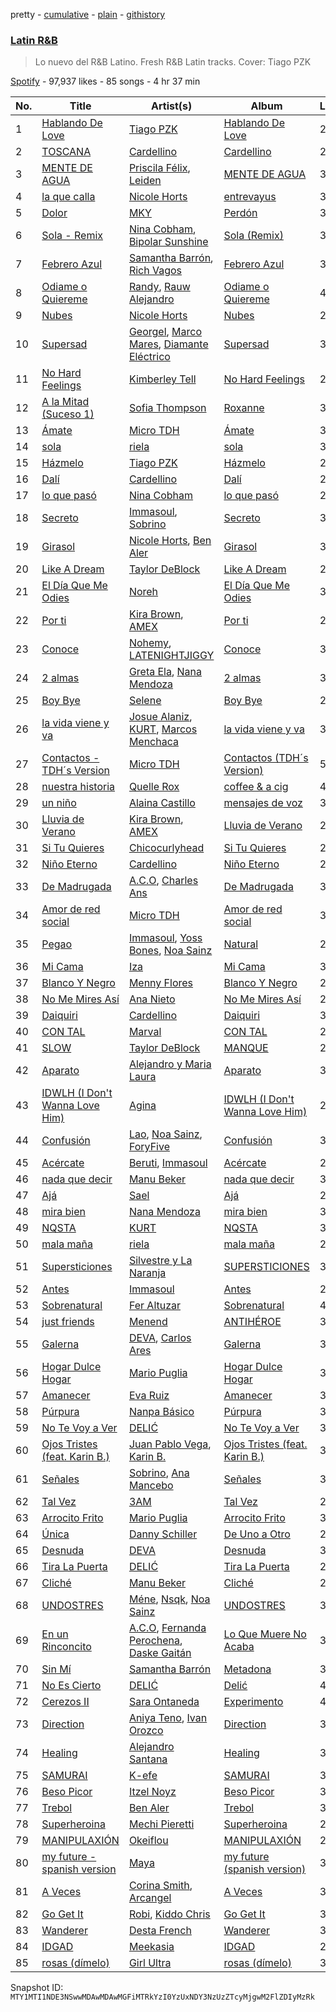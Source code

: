 pretty - [cumulative](/playlists/cumulative/37i9dQZF1DX2MJVTOdWtbm.md) - [plain](/playlists/plain/37i9dQZF1DX2MJVTOdWtbm) - [githistory](https://github.githistory.xyz/mackorone/spotify-playlist-archive/blob/main/playlists/plain/37i9dQZF1DX2MJVTOdWtbm)

### [Latin R&B](https://open.spotify.com/playlist/37i9dQZF1DX2MJVTOdWtbm)

> Lo nuevo del R&B Latino\. Fresh R&B Latin tracks\. Cover: Tiago PZK

[Spotify](https://open.spotify.com/user/spotify) - 97,937 likes - 85 songs - 4 hr 37 min

| No. | Title | Artist(s) | Album | Length |
|---|---|---|---|---|
| 1 | [Hablando De Love](https://open.spotify.com/track/74aGIoQo8pokxzylUTw603) | [Tiago PZK](https://open.spotify.com/artist/5Y3MV9DZ0d87NnVm56qSY1) | [Hablando De Love](https://open.spotify.com/album/45Uc1E3MBmk84QvHES0Zn5) | 2:36 |
| 2 | [TOSCANA](https://open.spotify.com/track/6ejAYAdo08qbPLrH4FEfYe) | [Cardellino](https://open.spotify.com/artist/7HFja6X48hWE58m3pQnGV0) | [Cardellino](https://open.spotify.com/album/43ngUKpEMUdgNv3cHaWGKC) | 2:49 |
| 3 | [MENTE DE AGUA](https://open.spotify.com/track/1sf7pnykFEJKQdQzjdV7aL) | [Priscila Félix](https://open.spotify.com/artist/4c5q2DE9662sfdf6DNTNbI), [Leiden](https://open.spotify.com/artist/6fvjP4AZ19ce4gwJSr5qnI) | [MENTE DE AGUA](https://open.spotify.com/album/3RI9UsS8XzaZCMwRIUmFAZ) | 3:39 |
| 4 | [la que calla](https://open.spotify.com/track/5KHkcJbmQXRmWj7JaXzXHj) | [Nicole Horts](https://open.spotify.com/artist/1PdyY069YiAkmKdnx6odux) | [entrevayus](https://open.spotify.com/album/2paDCQa4nQzrhdM1GEkoE9) | 3:30 |
| 5 | [Dolor](https://open.spotify.com/track/0q1qAGERR453ach2swvAza) | [MKY](https://open.spotify.com/artist/1PqHnWEPEpvvqbNYgMPcxX) | [Perdón](https://open.spotify.com/album/5PIZDkH2AgYl5dLYSVN2yo) | 3:05 |
| 6 | [Sola \- Remix](https://open.spotify.com/track/0RaHJJEltK9qqXPVuxhrwq) | [Nina Cobham](https://open.spotify.com/artist/4ETeWE9SAfaNU7XQ1RB2wq), [Bipolar Sunshine](https://open.spotify.com/artist/0CjWKoS55T7DOt0HJuwF1H) | [Sola \(Remix\)](https://open.spotify.com/album/0USMnz3z3Mwgw8VonkL9x5) | 3:43 |
| 7 | [Febrero Azul](https://open.spotify.com/track/11VHpYlyZsLhYfr66QUzPJ) | [Samantha Barrón](https://open.spotify.com/artist/0zfvfy9XlborSqXNRhi8Bk), [Rich Vagos](https://open.spotify.com/artist/1FCItwxfRieMGhR0eRxotU) | [Febrero Azul](https://open.spotify.com/album/1VrhwgwkE6jjjJcweMdSoY) | 3:34 |
| 8 | [Odiame o Quiereme](https://open.spotify.com/track/1rLwwHaXkZUOBQU1vd2pPt) | [Randy](https://open.spotify.com/artist/7qYeIN2r4H1kBvr0Gm9Iav), [Rauw Alejandro](https://open.spotify.com/artist/1mcTU81TzQhprhouKaTkpq) | [Odiame o Quiereme](https://open.spotify.com/album/0cMIt86ttp5wqaYlhlk83N) | 4:34 |
| 9 | [Nubes](https://open.spotify.com/track/0btkyN6uJvHFdRxlVrUaJv) | [Nicole Horts](https://open.spotify.com/artist/1PdyY069YiAkmKdnx6odux) | [Nubes](https://open.spotify.com/album/1k9UpjPJHSvjCPIoeGRPgR) | 2:54 |
| 10 | [Supersad](https://open.spotify.com/track/45GH9XOvr1OR5znGgqXyxW) | [Georgel](https://open.spotify.com/artist/0K8M0RUbeMZscUCj1Mb24j), [Marco Mares](https://open.spotify.com/artist/5Eg5ZoZgXAa1Eit48sxoKQ), [Diamante Eléctrico](https://open.spotify.com/artist/4VAZ6unMJx5upeWn0aFYuo) | [Supersad](https://open.spotify.com/album/2DP6dlnGbY9W2ZkH4BKCNh) | 3:35 |
| 11 | [No Hard Feelings](https://open.spotify.com/track/4dXF3hwLihDt8OiZNIWDQV) | [Kimberley Tell](https://open.spotify.com/artist/1NTTlLcsHvqOZFC6CQp6Ka) | [No Hard Feelings](https://open.spotify.com/album/3Y12HLP1kn6YjpsJmPJY3E) | 2:33 |
| 12 | [A la Mitad \(Suceso 1\)](https://open.spotify.com/track/6nrLzFpL4xUclXvJfTaVgN) | [Sofia Thompson](https://open.spotify.com/artist/20OEbPt9V1o5T7jo1ZLGdK) | [Roxanne](https://open.spotify.com/album/0FG7jxl8cTYpORVr4d5MVo) | 3:33 |
| 13 | [Ámate](https://open.spotify.com/track/6yMDseBOe0gWib8CSr20Lc) | [Micro TDH](https://open.spotify.com/artist/1aWJsBQa67l72j1VT3D6Ow) | [Ámate](https://open.spotify.com/album/5gnlVxxdWhPoGs63rKZtv3) | 3:09 |
| 14 | [sola](https://open.spotify.com/track/4P6SA3y5cogSCpp9vmabNX) | [riela](https://open.spotify.com/artist/5K3Lwty6gv1gtuPn3gcf3A) | [sola](https://open.spotify.com/album/2GNSbNAhGnNAIJ4AgLcTzc) | 3:06 |
| 15 | [Házmelo](https://open.spotify.com/track/4uiFw0YvHosZT3qRf1QAvs) | [Tiago PZK](https://open.spotify.com/artist/5Y3MV9DZ0d87NnVm56qSY1) | [Házmelo](https://open.spotify.com/album/6YMLkyjjKjFLgFGyreJWky) | 2:54 |
| 16 | [Dalí](https://open.spotify.com/track/20BbptvwAiTLTfYBSafptA) | [Cardellino](https://open.spotify.com/artist/7HFja6X48hWE58m3pQnGV0) | [Dalí](https://open.spotify.com/album/77OueE2Wa2jvuLYgLiR75i) | 2:42 |
| 17 | [lo que pasó](https://open.spotify.com/track/6xS02EfbvnneFWCM90PJFG) | [Nina Cobham](https://open.spotify.com/artist/4ETeWE9SAfaNU7XQ1RB2wq) | [lo que pasó](https://open.spotify.com/album/7FsquZmPaXaNImnGHMnFUH) | 2:30 |
| 18 | [Secreto](https://open.spotify.com/track/7cmtffF4N8aaKJv7rL06R7) | [Immasoul](https://open.spotify.com/artist/21neefJLiFuSR6sQlHDblG), [Sobrino](https://open.spotify.com/artist/0vEEYg1cJscAAw4sekHSOf) | [Secreto](https://open.spotify.com/album/2nSZ3pXhbEuQDsEieLknAR) | 3:15 |
| 19 | [Girasol](https://open.spotify.com/track/78hbBz2TqsXCG1GfXOWGve) | [Nicole Horts](https://open.spotify.com/artist/1PdyY069YiAkmKdnx6odux), [Ben Aler](https://open.spotify.com/artist/0jMMS87c4v40JITdDE0c1R) | [Girasol](https://open.spotify.com/album/6QylIYKDZPDZmLR8ORYitd) | 3:24 |
| 20 | [Like A Dream](https://open.spotify.com/track/0ekElz0t65b4rA69t1BDJp) | [Taylor DeBlock](https://open.spotify.com/artist/3LGMSoiXzbb7rX5ctDXFrD) | [Like A Dream](https://open.spotify.com/album/182SAZPVTQsNxKoNSWh1Ca) | 2:59 |
| 21 | [El Día Que Me Odies](https://open.spotify.com/track/1IHNLb1RVACKjuYMXUtMo8) | [Noreh](https://open.spotify.com/artist/1JHgX0v8Dx86wpfQkZuJFg) | [El Día Que Me Odies](https://open.spotify.com/album/1M9FZmp3CMlmR1MGjvZ6cE) | 3:05 |
| 22 | [Por ti](https://open.spotify.com/track/1dHcEAIWUzou2udyajJqTm) | [Kira Brown](https://open.spotify.com/artist/3pa5M2Ewzy6L18H0PtrcD8), [AMEX](https://open.spotify.com/artist/22yjgBso2UylN40c0ZVdFY) | [Por ti](https://open.spotify.com/album/64lqoB0guQb5b8bArbwXze) | 2:52 |
| 23 | [Conoce](https://open.spotify.com/track/4B1LWPQeIOTVHsMNa3KBBg) | [Nohemy](https://open.spotify.com/artist/4EinPz5K01c3pu8ufwvD3P), [LATENIGHTJIGGY](https://open.spotify.com/artist/34OTRVwyaE8DkOrGMQa7Ah) | [Conoce](https://open.spotify.com/album/7ecm1r41OIi5VDEwcVhs50) | 3:39 |
| 24 | [2 almas](https://open.spotify.com/track/3x8wse8y39pB0hhu4MeEql) | [Greta Ela](https://open.spotify.com/artist/5c8L3nGznkMGwbmyMKVIl8), [Nana Mendoza](https://open.spotify.com/artist/0f5pXcaEX3mou3QLNTdVaA) | [2 almas](https://open.spotify.com/album/3yxy66R5JTr8IjKUxlZn7T) | 3:21 |
| 25 | [Boy Bye](https://open.spotify.com/track/4UXa5BATRTsItTcsfORZ19) | [Selene](https://open.spotify.com/artist/5DURBx1fKt2VZesWMLtDiS) | [Boy Bye](https://open.spotify.com/album/602PyshhadPHOGAVKubrnC) | 2:46 |
| 26 | [la vida viene y va](https://open.spotify.com/track/7DJr2YQild4RF5EEJTVoMN) | [Josue Alaniz](https://open.spotify.com/artist/0xe5VGTguHmr56kk0FF66A), [KURT](https://open.spotify.com/artist/4kcnsS1aAB40FMcLD01gmI), [Marcos Menchaca](https://open.spotify.com/artist/1Pvcsw46EYSQKIa5TRrfGj) | [la vida viene y va](https://open.spotify.com/album/1q1rdMR7YiHXBP4ccFfLIW) | 3:35 |
| 27 | [Contactos \- TDH´s Version](https://open.spotify.com/track/3jeQKFldhSg69JDdXeQfFP) | [Micro TDH](https://open.spotify.com/artist/1aWJsBQa67l72j1VT3D6Ow) | [Contactos \(TDH´s Version\)](https://open.spotify.com/album/3aJX9ZyNMFr5CZfIZROpaq) | 5:06 |
| 28 | [nuestra historia](https://open.spotify.com/track/66gTt3LAz9w8Xlrlj3zoJU) | [Quelle Rox](https://open.spotify.com/artist/4iDXgOhz2OE5TjrvCyNZc7) | [coffee & a cig](https://open.spotify.com/album/4NefaGha9X5oeSKH2UHG1d) | 4:01 |
| 29 | [un niño](https://open.spotify.com/track/1TXeqjCYIahhfooXkdb3aI) | [Alaina Castillo](https://open.spotify.com/artist/0duLKMlcwhyZgqu8zSSjBp) | [mensajes de voz](https://open.spotify.com/album/2JVdfTCrsfqvlCo43jkelD) | 3:05 |
| 30 | [Lluvia de Verano](https://open.spotify.com/track/3cz8p8UYy3YfalZWeRQ5Zx) | [Kira Brown](https://open.spotify.com/artist/3pa5M2Ewzy6L18H0PtrcD8), [AMEX](https://open.spotify.com/artist/22yjgBso2UylN40c0ZVdFY) | [Lluvia de Verano](https://open.spotify.com/album/0r160EkID4SoGVLe6lUYqg) | 2:37 |
| 31 | [Si Tu Quieres](https://open.spotify.com/track/3yC4gzNRrycuufTcRPSRx2) | [Chicocurlyhead](https://open.spotify.com/artist/4EzUsFLITcQxDuuDeADaV1) | [Si Tu Quieres](https://open.spotify.com/album/6uRf20wqSSfYmjwSC6wuYT) | 2:49 |
| 32 | [Niño Eterno](https://open.spotify.com/track/5k9BQy4WkF51faNL3UD71I) | [Cardellino](https://open.spotify.com/artist/7HFja6X48hWE58m3pQnGV0) | [Niño Eterno](https://open.spotify.com/album/5DmMhffyPry4XTTZ8pqLLU) | 2:41 |
| 33 | [De Madrugada](https://open.spotify.com/track/280QqgbMrLeMs6B80mIPG2) | [A.C.O](https://open.spotify.com/artist/0x2z4hugJaiGdTP0lzhxvO), [Charles Ans](https://open.spotify.com/artist/5lYeiQxUTcGKVgAuTqbTeL) | [De Madrugada](https://open.spotify.com/album/1tWIyjJX38WxDiIgyySy4P) | 3:40 |
| 34 | [Amor de red social](https://open.spotify.com/track/5kMrgSeV3kYYyOyEAC7Ugf) | [Micro TDH](https://open.spotify.com/artist/1aWJsBQa67l72j1VT3D6Ow) | [Amor de red social](https://open.spotify.com/album/5o7YnXMx2NM6LtbnfiIIqz) | 3:50 |
| 35 | [Pegao](https://open.spotify.com/track/3xRL44yxBVRAReOGShbXaG) | [Immasoul](https://open.spotify.com/artist/21neefJLiFuSR6sQlHDblG), [Yoss Bones](https://open.spotify.com/artist/0SmgVe3giVHaJjGmIz8xA4), [Noa Sainz](https://open.spotify.com/artist/3kN2uYBnEM2IqRxa69sxkr) | [Natural](https://open.spotify.com/album/0wYdnzS5bRsAZHhxGGDt00) | 2:49 |
| 36 | [Mi Cama](https://open.spotify.com/track/3aCuRkhwq3gTII6b3WWESK) | [Iza](https://open.spotify.com/artist/6UEg14BmF105iMIZcz9Bw7) | [Mi Cama](https://open.spotify.com/album/4GqnDhhhYDasj34XJMIHrT) | 3:18 |
| 37 | [Blanco Y Negro](https://open.spotify.com/track/5auKj4jbfYPJg8sQTIZaxt) | [Menny Flores](https://open.spotify.com/artist/5iV6pocuYqWg9Cx5JQNyJV) | [Blanco Y Negro](https://open.spotify.com/album/5s3KNRr9tjpXQqbPllvKPe) | 2:53 |
| 38 | [No Me Mires Así](https://open.spotify.com/track/0yYxQhoJe1My3LhcIPIkXQ) | [Ana Nieto](https://open.spotify.com/artist/7qWNbGsqKxguxCzk3Q7ibn) | [No Me Mires Así](https://open.spotify.com/album/6VLE5eInBhKYnCM621NYgl) | 2:46 |
| 39 | [Daiquiri](https://open.spotify.com/track/41fg4zU6tNKqs46Z59Fihs) | [Cardellino](https://open.spotify.com/artist/7HFja6X48hWE58m3pQnGV0) | [Daiquiri](https://open.spotify.com/album/0NxNkoYvI2RWfssxRxtLKg) | 3:38 |
| 40 | [CON TAL](https://open.spotify.com/track/6hvsPuihxUfnp6GARyAO3w) | [Marval](https://open.spotify.com/artist/0qKkpjlY5VEmY4n6CRbPZM) | [CON TAL](https://open.spotify.com/album/1wJYAtnHZRBqt8H3cwRwBm) | 2:54 |
| 41 | [SLOW](https://open.spotify.com/track/64HetK6UsMjOxAZGedxGpU) | [Taylor DeBlock](https://open.spotify.com/artist/3LGMSoiXzbb7rX5ctDXFrD) | [MANQUE](https://open.spotify.com/album/18ZdVMvxaRkcqy1mBvNRlY) | 2:53 |
| 42 | [Aparato](https://open.spotify.com/track/0n35rbkfEiQMKHHOgUcvdV) | [Alejandro y Maria Laura](https://open.spotify.com/artist/3jAurSJUGt2LY7V417BF0u) | [Aparato](https://open.spotify.com/album/1zg2V4L2zBkzcHniquB0FP) | 3:32 |
| 43 | [IDWLH \(I Don't Wanna Love Him\)](https://open.spotify.com/track/4n3tQbaHw7Zb7gvszXxOXX) | [Agina](https://open.spotify.com/artist/110VVB3iCHBH7R8C9iEEhD) | [IDWLH \(I Don't Wanna Love Him\)](https://open.spotify.com/album/5mfgYGWt86iLrLye6pJRSr) | 2:53 |
| 44 | [Confusión](https://open.spotify.com/track/1fSkREDvtJw4pGkudpJzEF) | [Lao](https://open.spotify.com/artist/2zDEnKW6qy7E4M9A2c2YAZ), [Noa Sainz](https://open.spotify.com/artist/3kN2uYBnEM2IqRxa69sxkr), [ForyFive](https://open.spotify.com/artist/23OHfV3JOMWn38m7k4RLJq) | [Confusión](https://open.spotify.com/album/3TXITNl8PYjxLY6MYGpg61) | 3:51 |
| 45 | [Acércate](https://open.spotify.com/track/26lQpQ4qsnVrH6QjDwrzUZ) | [Beruti](https://open.spotify.com/artist/4Ozcco9RkNmJtg7qkCy8zI), [Immasoul](https://open.spotify.com/artist/21neefJLiFuSR6sQlHDblG) | [Acércate](https://open.spotify.com/album/5d8ygrapgzsFXavPw9Snkl) | 2:47 |
| 46 | [nada que decir](https://open.spotify.com/track/1qPf4Rl5l8QyK2BXsk1CJE) | [Manu Beker](https://open.spotify.com/artist/2MrcyIp9eo5ksKDkyeX6KH) | [nada que decir](https://open.spotify.com/album/5YmFYvpGA85THfc1GYantK) | 3:06 |
| 47 | [Ajá](https://open.spotify.com/track/4YqdIV12MK7UWIyba06ClS) | [Sael](https://open.spotify.com/artist/6Itjwvv5YmsC8ZcI5N4Jux) | [Ajá](https://open.spotify.com/album/1qEiCOKtTqYhPjZrism2Ie) | 2:22 |
| 48 | [mira bien](https://open.spotify.com/track/2WzziudaeI02xFL38R4qk9) | [Nana Mendoza](https://open.spotify.com/artist/0f5pXcaEX3mou3QLNTdVaA) | [mira bien](https://open.spotify.com/album/3xws9ugMCUibdGIVbrWIpg) | 3:44 |
| 49 | [NQSTA](https://open.spotify.com/track/1h2tfXtkM7UiXP4Leq9Bvu) | [KURT](https://open.spotify.com/artist/4kcnsS1aAB40FMcLD01gmI) | [NQSTA](https://open.spotify.com/album/2vX2gLMycyORhu96EEWqi0) | 3:04 |
| 50 | [mala maña](https://open.spotify.com/track/1YXvGPJqEL11QY7Lg2yM31) | [riela](https://open.spotify.com/artist/5K3Lwty6gv1gtuPn3gcf3A) | [mala maña](https://open.spotify.com/album/6Cp3h4pPq3SUbVzQlFmr20) | 2:32 |
| 51 | [Supersticiones](https://open.spotify.com/track/5GrHtKe0JT9ADVKTcOq2K9) | [Silvestre y La Naranja](https://open.spotify.com/artist/1hE5imhaIrCEKoHLHW9aCO) | [SUPERSTICIONES](https://open.spotify.com/album/52lk6YflfGkqPcZXt7wE5L) | 3:08 |
| 52 | [Antes](https://open.spotify.com/track/4x3HgoN0TpvdyNLU3EKbVi) | [Immasoul](https://open.spotify.com/artist/21neefJLiFuSR6sQlHDblG) | [Antes](https://open.spotify.com/album/5JrXPbEvx3yHlWLJYGFJE6) | 2:29 |
| 53 | [Sobrenatural](https://open.spotify.com/track/66La9NfMHL7hh34uj9iVeS) | [Fer Altuzar](https://open.spotify.com/artist/4swxZHw0mYIp39LbbkQPTL) | [Sobrenatural](https://open.spotify.com/album/3h8wbkxQjCDliRvRbWGPFs) | 4:06 |
| 54 | [just friends](https://open.spotify.com/track/1qJxFxdCoxZJza3PgmeNvv) | [Menend](https://open.spotify.com/artist/7s2SDZOabRitXKgUdoXmXC) | [ANTIHÉROE](https://open.spotify.com/album/3w9EOZmH0qVe5cJAShBR2U) | 3:20 |
| 55 | [Galerna](https://open.spotify.com/track/0cw4MxjnhP15RC3aRxJR4O) | [DEVA](https://open.spotify.com/artist/0EdwY8DfBqB83R45WnHJDg), [Carlos Ares](https://open.spotify.com/artist/3eReTIjhrje1sk2hFQgwhI) | [Galerna](https://open.spotify.com/album/1x0YBpjfsJpk8h9ryEqgKH) | 3:08 |
| 56 | [Hogar Dulce Hogar](https://open.spotify.com/track/0me56IqY03ejWN4xnut2bB) | [Mario Puglia](https://open.spotify.com/artist/3TTSyoNDmtiQ8jSpELHinT) | [Hogar Dulce Hogar](https://open.spotify.com/album/4bjp0JkwmbXwmm6D7Ciasm) | 3:19 |
| 57 | [Amanecer](https://open.spotify.com/track/1hfA56vqCGk6SZzVSaOxSm) | [Eva Ruiz](https://open.spotify.com/artist/0u2TFlIJZJiir8Oi7YkbwV) | [Amanecer](https://open.spotify.com/album/7rjVDURaXjRbN21QQtwXY5) | 3:05 |
| 58 | [Púrpura](https://open.spotify.com/track/1bRrJaO9IHxsx8OY3ly5di) | [Nanpa Básico](https://open.spotify.com/artist/1cUpGtXcSQsovNYEZOQgOG) | [Púrpura](https://open.spotify.com/album/32Fgx3PGAOXi2F1KtJNmfz) | 3:21 |
| 59 | [No Te Voy a Ver](https://open.spotify.com/track/2ZW0ePHHbbFQp1mTL7d68Z) | [DELIĆ](https://open.spotify.com/artist/2vzkENRB95QBQXO01HwyIY) | [No Te Voy a Ver](https://open.spotify.com/album/2rJ63ANIeYtgVa6nOpPWSL) | 3:37 |
| 60 | [Ojos Tristes \(feat\. Karin B.\)](https://open.spotify.com/track/4LyInTQ5BgnQuDud2JAUdf) | [Juan Pablo Vega](https://open.spotify.com/artist/2PfyKA4qhjkxUVkerTCxz0), [Karin B.](https://open.spotify.com/artist/0bjRjeUe0JxWX6s8sxnZsc) | [Ojos Tristes \(feat\. Karin B.\)](https://open.spotify.com/album/2pyPc0slNJ0OLxrN3owx9E) | 3:38 |
| 61 | [Señales](https://open.spotify.com/track/4JxWLbQM9XrPDK1vghEjaY) | [Sobrino](https://open.spotify.com/artist/0vEEYg1cJscAAw4sekHSOf), [Ana Mancebo](https://open.spotify.com/artist/2jc3R2Jcr4J78KeYt71Epd) | [Señales](https://open.spotify.com/album/79rbLkI6PIg2VmANXERMqB) | 3:03 |
| 62 | [Tal Vez](https://open.spotify.com/track/2roQw5McQNlTzAu2dGGL14) | [3AM](https://open.spotify.com/artist/1LU7BxbUvvuA4eNDdEO22D) | [Tal Vez](https://open.spotify.com/album/7pdEfZI6mGWqdwJCxzP0YB) | 2:39 |
| 63 | [Arrocito Frito](https://open.spotify.com/track/68BjkLhM0Sb0wGDd6w5jKU) | [Mario Puglia](https://open.spotify.com/artist/3TTSyoNDmtiQ8jSpELHinT) | [Arrocito Frito](https://open.spotify.com/album/5gAB1Cq1VVlQ7TzztBCG3T) | 3:01 |
| 64 | [Única](https://open.spotify.com/track/4dUd1p3ipkV5rNoCjPeu75) | [Danny Schiller](https://open.spotify.com/artist/6Jrjs10cg0Sf0uMzLjfraC) | [De Uno a Otro](https://open.spotify.com/album/09MaOaqsHgjjUO6bJOL2Ms) | 2:17 |
| 65 | [Desnuda](https://open.spotify.com/track/0W2vpE32CAYV2l1fVlUqsg) | [DEVA](https://open.spotify.com/artist/0EdwY8DfBqB83R45WnHJDg) | [Desnuda](https://open.spotify.com/album/2dDKG1kDQma3aqHhYh13Px) | 3:45 |
| 66 | [Tira La Puerta](https://open.spotify.com/track/0RyZbvuv6h5AeKXi1AYvJs) | [DELIĆ](https://open.spotify.com/artist/2vzkENRB95QBQXO01HwyIY) | [Tira La Puerta](https://open.spotify.com/album/31vwz8em3IHKspVCw9hC3x) | 2:34 |
| 67 | [Cliché](https://open.spotify.com/track/6q5eVWbNaW19NZWNeLqjyM) | [Manu Beker](https://open.spotify.com/artist/2MrcyIp9eo5ksKDkyeX6KH) | [Cliché](https://open.spotify.com/album/0l5ayQ0P7lUKSidsIJyp7T) | 2:53 |
| 68 | [UNDOSTRES](https://open.spotify.com/track/3U0DLCsgve2tFyrVNJJ21U) | [Méne](https://open.spotify.com/artist/5r3DSRaJz8ckIw4XPH9Whd), [Nsqk](https://open.spotify.com/artist/1jtvmXiemNFkPO11NMdjfu), [Noa Sainz](https://open.spotify.com/artist/3kN2uYBnEM2IqRxa69sxkr) | [UNDOSTRES](https://open.spotify.com/album/0uinxnauQiaTu8QySpjkrC) | 3:28 |
| 69 | [En un Rinconcito](https://open.spotify.com/track/3R44xWwx1miSjN58p7vlkd) | [A.C.O](https://open.spotify.com/artist/0x2z4hugJaiGdTP0lzhxvO), [Fernanda Perochena](https://open.spotify.com/artist/3DxcAMHSrWV5c8PQafU2qS), [Daske Gaitán](https://open.spotify.com/artist/6X4iDmQtuCcuyILe3D00E6) | [Lo Que Muere No Acaba](https://open.spotify.com/album/7CSLDt5x0jtwohF2QlGmUo) | 3:32 |
| 70 | [Sin Mí](https://open.spotify.com/track/5aFg2kDnb52QyvoMD35c2o) | [Samantha Barrón](https://open.spotify.com/artist/0zfvfy9XlborSqXNRhi8Bk) | [Metadona](https://open.spotify.com/album/5GXTM6c57KdkBZR6Jt85IO) | 3:33 |
| 71 | [No Es Cierto](https://open.spotify.com/track/7Dcx1HLlsCTUlsJSlZDwid) | [DELIĆ](https://open.spotify.com/artist/2vzkENRB95QBQXO01HwyIY) | [Delić](https://open.spotify.com/album/0iUdBhoYOF9yCCTlxt0Rnx) | 4:33 |
| 72 | [Cerezos II](https://open.spotify.com/track/2yw2lAqQveFFWzr8Bu6uHG) | [Sara Ontaneda](https://open.spotify.com/artist/3gNLzb7aAJ0ZfUkyEvomsC) | [Experimento](https://open.spotify.com/album/74gTwPmW6qHE5TpKh5kPud) | 4:01 |
| 73 | [Direction](https://open.spotify.com/track/3K2PkX4J57HRMdjchzhV2x) | [Aniya Teno](https://open.spotify.com/artist/3tQk5O9Q3HKn7wA7yAl8MW), [Ivan Orozco](https://open.spotify.com/artist/0YtSuW7FvS3jNpb8dkc2Sl) | [Direction](https://open.spotify.com/album/07oAGIjAdGLI4RAFgPZ3UM) | 3:45 |
| 74 | [Healing](https://open.spotify.com/track/06Aj2PCegwIn406WuXvdqg) | [Alejandro Santana](https://open.spotify.com/artist/577wiYskev4BMCcroNIWvZ) | [Healing](https://open.spotify.com/album/7zgCuvkwty3v4O8HA6poI5) | 3:30 |
| 75 | [SAMURAI](https://open.spotify.com/track/1PGkMpc1k6DWSZ3uBlNIG7) | [K\-efe](https://open.spotify.com/artist/5OPzvMUdNgeRfnbJyUi0Yq) | [SAMURAI](https://open.spotify.com/album/2wWoRB9jkyhtX3TkN5vB2f) | 3:20 |
| 76 | [Beso Picor](https://open.spotify.com/track/4CJDgn1HDwNXaGyukJAwML) | [Itzel Noyz](https://open.spotify.com/artist/2ID3ThfGon3XyLsuVXPgOh) | [Beso Picor](https://open.spotify.com/album/4Fhv0IxxGkAiyUOiFOGYaR) | 3:46 |
| 77 | [Trebol](https://open.spotify.com/track/35CU2ZcMhXIrfhVR93zs3o) | [Ben Aler](https://open.spotify.com/artist/0jMMS87c4v40JITdDE0c1R) | [Trebol](https://open.spotify.com/album/6dt3VZujKnHrJGRZyGZzzD) | 3:46 |
| 78 | [Superheroina](https://open.spotify.com/track/6XpkDZFeB3yF3QiiM7GZWc) | [Mechi Pieretti](https://open.spotify.com/artist/5rnUlLid4WEcDmAz6McM33) | [Superheroina](https://open.spotify.com/album/3UiAN5iws5x4aH03QFml8b) | 2:46 |
| 79 | [MANIPULAXIÓN](https://open.spotify.com/track/40jILS6cznYavIq5ZvlbYY) | [Okeiflou](https://open.spotify.com/artist/151g6ClefcL7Owo9EZNz9e) | [MANIPULAXIÓN](https://open.spotify.com/album/6vzIyEvN0Zi4bGu8wNW5Hp) | 2:57 |
| 80 | [my future \- spanish version](https://open.spotify.com/track/38m0prhs1ExF3q6dQHTMCm) | [Maya](https://open.spotify.com/artist/7mUqcsNRIqgaLB8ZXJOg4Q) | [my future \(spanish version\)](https://open.spotify.com/album/5MwNfos4sRG3x31ahJAkPW) | 3:20 |
| 81 | [A Veces](https://open.spotify.com/track/3aZx00h5NlPzmfTPuVplJ5) | [Corina Smith](https://open.spotify.com/artist/7mXfsy3lF4kU0f2KTNKSr8), [Arcangel](https://open.spotify.com/artist/4SsVbpTthjScTS7U2hmr1X) | [A Veces](https://open.spotify.com/album/6Sj3PLu88SCbUgkm8KlXDu) | 3:46 |
| 82 | [Go Get It](https://open.spotify.com/track/1IwAGQfrTD5hRBwgfu7WlA) | [Robi](https://open.spotify.com/artist/6gIXXZbr2sppTiO8mCeRzF), [Kiddo Chris](https://open.spotify.com/artist/4ZO0HvlndussEIrQsozD2G) | [Go Get It](https://open.spotify.com/album/0KaO5cXBp00v5EDoxJsscY) | 3:24 |
| 83 | [Wanderer](https://open.spotify.com/track/06j0L8E6kmjo7YaOK8eboR) | [Desta French](https://open.spotify.com/artist/0Wqws1yyGkVRdAd7ncSW3W) | [Wanderer](https://open.spotify.com/album/2fGctLF2AcyblPYN8pvo5o) | 3:20 |
| 84 | [IDGAD](https://open.spotify.com/track/2FF5m9pWgpneewxKLgZ2FY) | [Meekasia](https://open.spotify.com/artist/1uzFAZNYuGEeCjciRFPWkE) | [IDGAD](https://open.spotify.com/album/45bUiQcITvNn9eYgqzM5CE) | 2:46 |
| 85 | [rosas \(dímelo\)](https://open.spotify.com/track/36eeh1rlxM8Rq5uFTMog6t) | [Girl Ultra](https://open.spotify.com/artist/7i1CyQ1fogh4bkj3EPj3ls) | [rosas \(dímelo\)](https://open.spotify.com/album/1D5uJ3gKp054hw4T2GYjXT) | 3:31 |

Snapshot ID: `MTY1MTI1NDE3NSwwMDAwMDAwMGFiMTRkYzI0YzUxNDY3NzUzZTcyMjgwM2FlZDIyMzRk`
